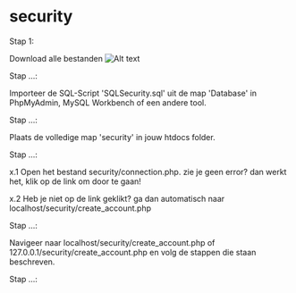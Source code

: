 # security


Stap 1:

Download alle bestanden
![Alt text](https://puu.sh/uK12t.png "Download")


Stap ...:

Importeer de SQL-Script 'SQLSecurity.sql' uit de map 'Database' in PhpMyAdmin, MySQL Workbench of een andere tool.

Stap ...:

Plaats de volledige map 'security' in jouw htdocs folder.

Stap ...:

x.1 Open het bestand security/connection.php. zie je geen error? dan werkt het, klik op de link om door te gaan!

x.2 Heb je niet op de link geklikt? ga dan automatisch naar localhost/security/create_account.php

Stap ...:

Navigeer naar localhost/security/create_account.php of 127.0.0.1/security/create_account.php en volg de stappen die staan beschreven.

Stap ...:

